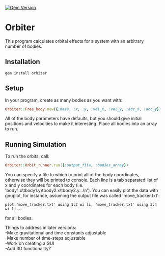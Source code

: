 [![Gem Version](https://badge.fury.io/rb/orbiter.png)](http://badge.fury.io/rb/orbiter)

Orbiter
=======
This program calculates orbital effects for a system with an arbitrary number of bodies.  

Installation
------------
```
gem install orbiter
```

Setup
-----
In your program, create as many bodies as you want with: 

```ruby
Orbiter::Free_body.new({:mass, :x, :y, :vel_x, :vel_y, :acc_x, :acc_y})
```   
All of the body parameters have defaults, but you should give initial positions and velocities to make it interesting.  Place all bodies into an array to run.   

Running Simulation
------------------
To run the orbits, call:

```ruby
Orbiter::Orbit_runner.run({:output_file, :bodies_array})
```   
You can specify a file to which to print all of the body coordinates, otherwise they will be printed to console.  Each line is a tab separated list of x and y coordinates for each body (i.e. 'body1.x\tbody1.y\tbody2.x\tbody2.y...\n').  You can easily plot the data with gnuplot, for instance, assuming the output file was called 'move_tracker.txt':  

```
plot 'move_tracker.txt' using 1:2 wi li, 'move_tracker.txt' using 3:4 wi li...
```   
for all bodies.  


Things to address in later versions:  
-Make gravitational and time constants adjustable  
-Make number of time-steps adjustable  
-Work on creating a GUI  
-Add 3D functionality?
